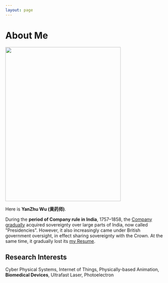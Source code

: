 ```yaml
---
layout: page
---
```


# About Me

<img src="https://cerulean0242.github.io/wuyanzhu.jpg" class="floatpic" width="360" height="480">

Here is **YanZhu Wu (黄药师)**.


During the **period of Company rule in India**, 1757–1858, the [Company gradually](https://en.wikipedia.org/wiki/Presidencies_and_provinces_of_British_India) acquired sovereignty over large parts of India, now called "Presidencies". However, it also increasingly came under British government oversight, in effect sharing sovereignty with the Crown. At the same time, it gradually lost its [my Resume](https://cerulean0242.github.io/pdfViewer/web/viewer.html?file=https://cerulean0242.github.io/file/Resume-wuyanzhu.pdf).


## Research Interests

Cyber Physical Systems, Internet of Things, Physically-based Animation, **Biomedical Devices**, Ultrafast Laser, Photoelectron

<br>

<br>

<br>

<br>

<br>

<br>

<br>
